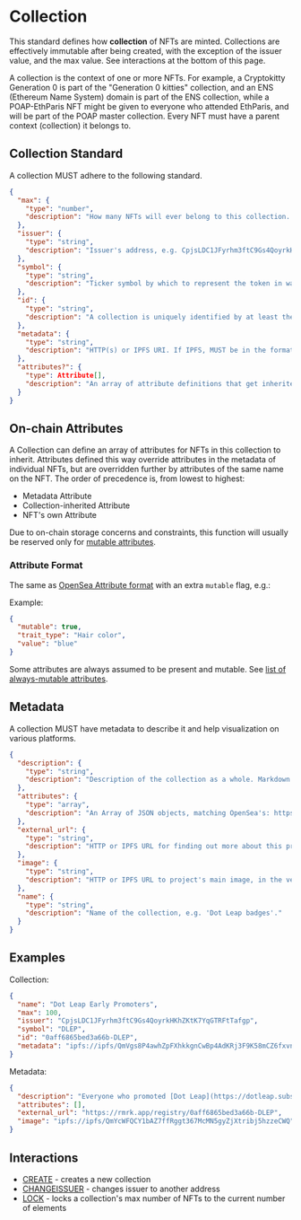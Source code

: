 # Collection

This standard defines how **collection** of NFTs are minted. Collections are effectively immutable
after being created, with the exception of the issuer value, and the max value. See interactions at
the bottom of this page.

A collection is the context of one or more NFTs. For example, a Cryptokitty Generation 0 is part of
the "Generation 0 kitties" collection, and an ENS (Ethereum Name System) domain is part of the ENS
collection, while a POAP-EthParis NFT might be given to everyone who attended EthParis, and will be
part of the POAP master collection. Every NFT must have a parent context (collection) it belongs to.

## Collection Standard

A collection MUST adhere to the following standard.

```json
{
  "max": {
    "type": "number",
    "description": "How many NFTs will ever belong to this collection. 0 for infinite."
  },
  "issuer": {
    "type": "string",
    "description": "Issuer's address, e.g. CpjsLDC1JFyrhm3ftC9Gs4QoyrkHKhZKtK7YqGTRFtTafgp. Can be address different from minter to assign ownership to other entity on creation."
  },
  "symbol": {
    "type": "string",
    "description": "Ticker symbol by which to represent the token in wallets and UIs, e.g. ZOMB"
  },
  "id": {
    "type": "string",
    "description": "A collection is uniquely identified by at least the first four and last four bytes of the original issuer's pubkey, combined with the symbol through a dash `-`. This prevents anyone but the issuer from reusing the symbol, and prevents trading of fake NFTs with the same symbol. Example ID: 0aff6865bed3a66b-ZOMB."
  },
  "metadata": {
    "type": "string",
    "description": "HTTP(s) or IPFS URI. If IPFS, MUST be in the format of ipfs://ipfs/HASH"
  },
  "attributes?": {
    "type": Attribute[],
    "description": "An array of attribute definitions that get inherited by every NFT in this collection"
  }
}
```

## On-chain Attributes

A Collection can define an array of attributes for NFTs in this collection to inherit. Attributes
defined this way override attributes in the metadata of individual NFTs, but are overridden further
by attributes of the same name on the NFT. The order of precedence is, from lowest to highest:

- Metadata Attribute
- Collection-inherited Attribute
- NFT's own Attribute

Due to on-chain storage concerns and constraints, this function will usually be reserved only for
[mutable attributes](../interactions/setattribute.md).

### Attribute Format

The same as
[OpenSea Attribute format](https://docs.opensea.io/docs/metadata-standards#section-attributes) with
an extra `mutable` flag, e.g.:

Example:

```json
{
  "mutable": true,
  "trait_type": "Hair color",
  "value": "blue"
}
```

Some attributes are always assumed to be present and mutable. See
[list of always-mutable attributes](../interactions/setattribute.md#list-of-always-mutable-attributes).

## Metadata

A collection MUST have metadata to describe it and help visualization on various platforms.

```json
{
  "description": {
    "type": "string",
    "description": "Description of the collection as a whole. Markdown is supported."
  },
  "attributes": {
    "type": "array",
    "description": "An Array of JSON objects, matching OpenSea's: https://docs.opensea.io/docs/metadata-standards#section-attributes"
  },
  "external_url": {
    "type": "string",
    "description": "HTTP or IPFS URL for finding out more about this project. If IPFS, MUST be in the format of ipfs://ipfs/HASH"
  },
  "image": {
    "type": "string",
    "description": "HTTP or IPFS URL to project's main image, in the vein of og:image. If IPFS, MUST be in the format of ipfs://ipfs/HASH"
  },
  "name": {
    "type": "string",
    "description": "Name of the collection, e.g. 'Dot Leap badges'."
  }
}
```

## Examples

Collection:

```json
{
  "name": "Dot Leap Early Promoters",
  "max": 100,
  "issuer": "CpjsLDC1JFyrhm3ftC9Gs4QoyrkHKhZKtK7YqGTRFtTafgp",
  "symbol": "DLEP",
  "id": "0aff6865bed3a66b-DLEP",
  "metadata": "ipfs://ipfs/QmVgs8P4awhZpFXhkkgnCwBp4AdKRj3F9K58mCZ6fxvn3j"
}
```

Metadata:

```json
{
  "description": "Everyone who promoted [Dot Leap](https://dotleap.substack.com) via the in-email Tweet link is eligible.",
  "attributes": [],
  "external_url": "https://rmrk.app/registry/0aff6865bed3a66b-DLEP",
  "image": "ipfs://ipfs/QmYcWFQCY1bAZ7ffRggt367McMN5gyZjXtribj5hzzeCWQ"
}
```

## Interactions

- [CREATE](../interactions/create.md) - creates a new collection
- [CHANGEISSUER](../interactions/changeissuer.md) - changes issuer to another address
- [LOCK](../interactions/lock.md) - locks a collection's max number of NFTs to the current number of
  elements

```

```
